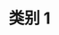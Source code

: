 ---
title: "类别 1"
featuredImage: "featured-image.png"
summary: "这是一个类别 1 的总结提要。"
weight: 3
key: "Chapter"
---